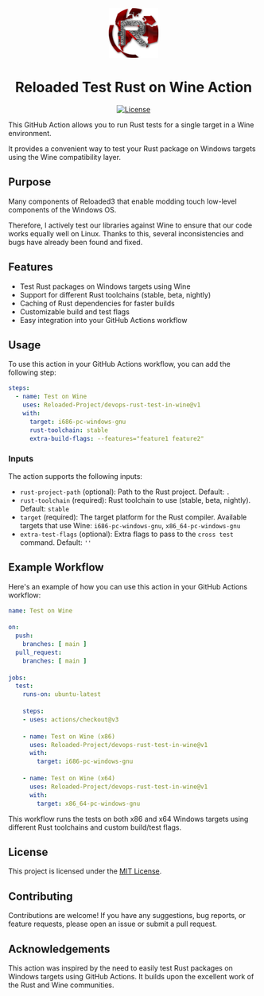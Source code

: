 <div align="center">
  <a href="https://github.com/Reloaded-Project/devops-rust-test-in-wine" target="_blank">
    <img src="assets/reloaded-logo.png" alt="Reloaded Logo" width="100"/>
  </a>

  <h1 align="center">Reloaded Test Rust on Wine Action</h1>

  <p>
    <a href="LICENSE">
      <img src="https://img.shields.io/badge/License-MIT-blue.svg" alt="License">
    </a>
  </p>
</div>

This GitHub Action allows you to run Rust tests for a single target in a Wine environment.

It provides a convenient way to test your Rust package on Windows targets using the Wine compatibility layer.

## Purpose

Many components of Reloaded3 that enable modding touch low-level components of the Windows OS.

Therefore, I actively test our libraries against Wine to ensure that our code works equally well on
Linux. Thanks to this, several inconsistencies and bugs have already been found and fixed.

## Features

- Test Rust packages on Windows targets using Wine
- Support for different Rust toolchains (stable, beta, nightly)
- Caching of Rust dependencies for faster builds
- Customizable build and test flags
- Easy integration into your GitHub Actions workflow

## Usage

To use this action in your GitHub Actions workflow, you can add the following step:

```yaml
steps:
  - name: Test on Wine
    uses: Reloaded-Project/devops-rust-test-in-wine@v1
    with:
      target: i686-pc-windows-gnu
      rust-toolchain: stable
      extra-build-flags: --features="feature1 feature2"
```

### Inputs

The action supports the following inputs:

- `rust-project-path` (optional): Path to the Rust project. Default: `.`
- `rust-toolchain` (required): Rust toolchain to use (stable, beta, nightly). Default: `stable`
- `target` (required): The target platform for the Rust compiler. Available targets that use Wine: `i686-pc-windows-gnu`, `x86_64-pc-windows-gnu`
- `extra-test-flags` (optional): Extra flags to pass to the `cross test` command. Default: `''`

## Example Workflow

Here's an example of how you can use this action in your GitHub Actions workflow:

```yaml
name: Test on Wine

on:
  push:
    branches: [ main ]
  pull_request:
    branches: [ main ]

jobs:
  test:
    runs-on: ubuntu-latest
    
    steps:
    - uses: actions/checkout@v3
      
    - name: Test on Wine (x86)
      uses: Reloaded-Project/devops-rust-test-in-wine@v1
      with:
        target: i686-pc-windows-gnu
        
    - name: Test on Wine (x64)
      uses: Reloaded-Project/devops-rust-test-in-wine@v1
      with:
        target: x86_64-pc-windows-gnu
```

This workflow runs the tests on both x86 and x64 Windows targets using different
Rust toolchains and custom build/test flags.

## License

This project is licensed under the [MIT License](LICENSE).

## Contributing

Contributions are welcome! If you have any suggestions, bug reports, or feature requests,
please open an issue or submit a pull request.

## Acknowledgements

This action was inspired by the need to easily test Rust packages on Windows targets using
GitHub Actions. It builds upon the excellent work of the Rust and Wine communities.